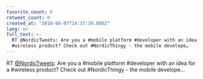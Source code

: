 ```yaml
---
favorite_count: 0
retweet_count: 0
created_at: "2018-08-07T14:37:10.000Z"
lang: en
full_text: >-
  RT @NordicTweets: Are you a #mobile platform #developer with an idea for a
  #wireless product? Check out #NordicThingy - the mobile develope…
---
```


RT [@NordicTweets](https://twitter.com/NordicTweets): Are you a #mobile platform
#developer with an idea for a #wireless product? Check out #NordicThingy - the
mobile develope…
